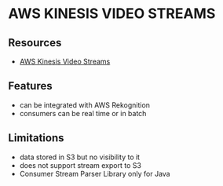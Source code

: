 # AWS KINESIS VIDEO STREAMS

## Resources

- [AWS Kinesis Video Streams](https://docs.aws.amazon.com/kinesisvideostreams/latest/dg/what-is-kinesis-video.html)

## Features

- can be integrated with AWS Rekognition
- consumers can be real time or in batch

## Limitations

- data stored in S3 but no visibility to it
- does not support stream export to S3
- Consumer Stream Parser Library only for Java
